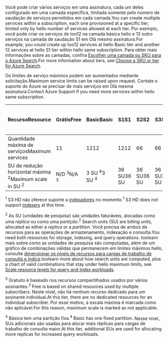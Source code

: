 <span data-ttu-id="d157b-101">Você pode criar vários serviços em uma assinatura, cada um deles configurado em uma camada específica, limitada somente pelo número de saudação de serviços permitidos em cada camada.</span><span class="sxs-lookup"><span data-stu-id="d157b-101">You can create multiple services within a subscription, each one provisioned at a specific tier, limited only by hello number of services allowed at each tier.</span></span> <span data-ttu-id="d157b-102">Por exemplo, você pode criar os serviços de too12 na camada básica hello e 12 outro serviços na camada de saudação S1 em Olá mesmo assinatura.</span><span class="sxs-lookup"><span data-stu-id="d157b-102">For example, you could create up too12 services at hello Basic tier and another 12 services at hello S1 tier within hello same subscription.</span></span> <span data-ttu-id="d157b-103">Para obter mais informações sobre as camadas, confira [Escolher uma camada ou SKU para o Azure Search](../articles/search/search-sku-tier.md).</span><span class="sxs-lookup"><span data-stu-id="d157b-103">For more information about tiers, see [Choose a SKU or tier for Azure Search](../articles/search/search-sku-tier.md).</span></span>

<span data-ttu-id="d157b-104">Os limites de serviço máximos podem ser aumentados mediante solicitação.</span><span class="sxs-lookup"><span data-stu-id="d157b-104">Maximum service limits can be raised upon request.</span></span> <span data-ttu-id="d157b-105">Contate o suporte do Azure se precisar de mais serviços em Olá mesma assinatura.</span><span class="sxs-lookup"><span data-stu-id="d157b-105">Contact Azure Support if you need more services within hello same subscription.</span></span>

| <span data-ttu-id="d157b-106">Recurso</span><span class="sxs-lookup"><span data-stu-id="d157b-106">Resource</span></span> | <span data-ttu-id="d157b-107">Grátis</span><span class="sxs-lookup"><span data-stu-id="d157b-107">Free</span></span> | <span data-ttu-id="d157b-108">Basic</span><span class="sxs-lookup"><span data-stu-id="d157b-108">Basic</span></span> | <span data-ttu-id="d157b-109">S1</span><span class="sxs-lookup"><span data-stu-id="d157b-109">S1</span></span> | <span data-ttu-id="d157b-110">S2</span><span class="sxs-lookup"><span data-stu-id="d157b-110">S2</span></span> | <span data-ttu-id="d157b-111">S3</span><span class="sxs-lookup"><span data-stu-id="d157b-111">S3</span></span> | <span data-ttu-id="d157b-112">S3 HD <sup>1</sup></span><span class="sxs-lookup"><span data-stu-id="d157b-112">S3 HD <sup>1</sup></span></span> |
| --- | --- | --- | --- | --- | --- | --- |
| <span data-ttu-id="d157b-113">Quantidade máxima de serviços</span><span class="sxs-lookup"><span data-stu-id="d157b-113">Maximum services</span></span> |<span data-ttu-id="d157b-114">1</span><span class="sxs-lookup"><span data-stu-id="d157b-114">1</span></span> |<span data-ttu-id="d157b-115">12</span><span class="sxs-lookup"><span data-stu-id="d157b-115">12</span></span> |<span data-ttu-id="d157b-116">12</span><span class="sxs-lookup"><span data-stu-id="d157b-116">12</span></span> |<span data-ttu-id="d157b-117">6</span><span class="sxs-lookup"><span data-stu-id="d157b-117">6</span></span> |<span data-ttu-id="d157b-118">6</span><span class="sxs-lookup"><span data-stu-id="d157b-118">6</span></span> |<span data-ttu-id="d157b-119">6</span><span class="sxs-lookup"><span data-stu-id="d157b-119">6</span></span> |
| <span data-ttu-id="d157b-120">SU de redução horizontal máxima <sup>2</sup></span><span class="sxs-lookup"><span data-stu-id="d157b-120">Maximum scale in SU <sup>2</sup></span></span> |<span data-ttu-id="d157b-121">N/D <sup>3</sup></span><span class="sxs-lookup"><span data-stu-id="d157b-121">N/A <sup>3</sup></span></span> |<span data-ttu-id="d157b-122">3 SU <sup>4</sup></span><span class="sxs-lookup"><span data-stu-id="d157b-122">3 SU <sup>4</sup></span></span> |<span data-ttu-id="d157b-123">36 SU</span><span class="sxs-lookup"><span data-stu-id="d157b-123">36 SU</span></span> |<span data-ttu-id="d157b-124">36 SU</span><span class="sxs-lookup"><span data-stu-id="d157b-124">36 SU</span></span> |<span data-ttu-id="d157b-125">36 SU</span><span class="sxs-lookup"><span data-stu-id="d157b-125">36 SU</span></span> |<span data-ttu-id="d157b-126">36 SU</span><span class="sxs-lookup"><span data-stu-id="d157b-126">36 SU</span></span> |

<span data-ttu-id="d157b-127"><sup>1</sup> S3 HD não oferece suporte a [indexadores](../articles/search/search-indexer-overview.md) no momento.</span><span class="sxs-lookup"><span data-stu-id="d157b-127"><sup>1</sup> S3 HD does not support [indexers](../articles/search/search-indexer-overview.md) at this time.</span></span> 

<span data-ttu-id="d157b-128"><sup>2</sup> As SU (unidades de pesquisa) são unidades faturáveis, alocadas como uma *réplica* ou como uma *partição*.</span><span class="sxs-lookup"><span data-stu-id="d157b-128"><sup>2</sup> Search units (SU) are billing units, allocated as either a *replica* or a *partition*.</span></span> <span data-ttu-id="d157b-129">Você precisa de ambos de recursos para as operações de armazenamento, indexação e consulta.</span><span class="sxs-lookup"><span data-stu-id="d157b-129">You need both resources for storage, indexing, and query operations.</span></span> <span data-ttu-id="d157b-130">toolearn mais sobre como as unidades de pesquisa são computadas, além de um gráfico de combinações válidas que permanecem em limites máximos hello, consulte [dimensionar os níveis de recursos para cargas de trabalho de consulta e índice](../articles/search/search-capacity-planning.md).</span><span class="sxs-lookup"><span data-stu-id="d157b-130">toolearn more about how search units are computed, plus a chart of valid combinations that stay under hello maximum limits, see [Scale resource levels for query and index workloads](../articles/search/search-capacity-planning.md).</span></span> 

<span data-ttu-id="d157b-131"><sup>3</sup> Gratuito é baseado nos recursos compartilhados usados por vários assinantes.</span><span class="sxs-lookup"><span data-stu-id="d157b-131"><sup>3</sup> Free is based on shared resources used by multiple subscribers.</span></span> <span data-ttu-id="d157b-132">Neste nível, não há nenhum recurso dedicado para um assinante individual.</span><span class="sxs-lookup"><span data-stu-id="d157b-132">At this tier, there are no dedicated resources for an individual subscriber.</span></span> <span data-ttu-id="d157b-133">Por esse motivo, a escala máxima é marcada como não aplicável.</span><span class="sxs-lookup"><span data-stu-id="d157b-133">For this reason, maximum scale is marked as not applicable.</span></span>

<span data-ttu-id="d157b-134"><sup>4</sup> Básica tem uma partição fixa.</span><span class="sxs-lookup"><span data-stu-id="d157b-134"><sup>4</sup> Basic has one fixed partition.</span></span> <span data-ttu-id="d157b-135">Nesse nível, SUs adicionais são usadas para alocar mais réplicas para cargas de trabalho de consulta maior.</span><span class="sxs-lookup"><span data-stu-id="d157b-135">At this tier, additional SUs are used for allocating more replicas for increased query workloads.</span></span>

